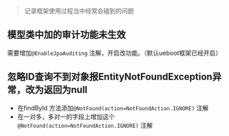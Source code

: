 > 记录框架使用过程当中经常会碰到的问题

## 模型类中加的审计功能未生效

需要增加`@EnableJpaAuditing` 注解，开启改功能。（默认ueboot框架已经开启）

## 忽略ID查询不到对象报EntityNotFoundException异常，改为返回为null

- 在findById 方法添加`@NotFound(action=NotFoundAction.IGNORE)` 注解
- 在一对多，多对一的字段上增加这个`@NotFound(action=NotFoundAction.IGNORE)` 注解
